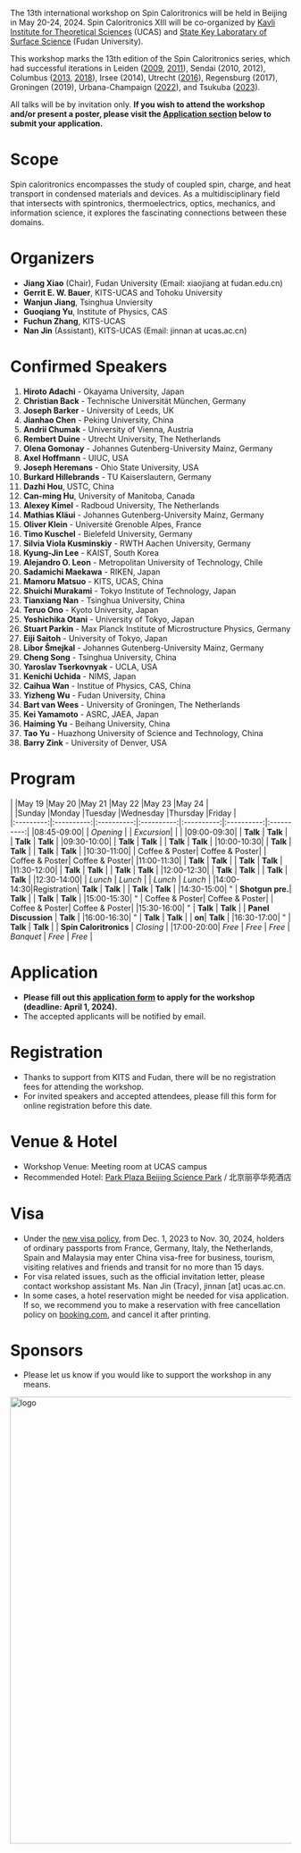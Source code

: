 The 13th international workshop on Spin Caloritronics will be held in Beijing in May 20-24, 2024. Spin Caloritronics XIII will be co-organized by 
[Kavli Institute for Theoretical Sciences](https://kits.ucas.ac.cn/) (UCAS) and 
[State Key Laboratary of Surface Science](https://surface.fudan.edu.cn) (Fudan University). 
<!--The workshop will be physically held in the KITS campus in Beijing.-->

<!--
<img align="right" width="200" height="260" src="../assets/images/SC13-logo.png">
<img src="../assets/images/logo2.png" alt="logo" width="400"/>
-->

This workshop marks the 13th edition of the Spin Caloritronics series, which had successful iterations in
Leiden ([2009](https://www.lorentzcenter.nl/spin-caloritronics.html), [2011](https://www.lorentzcenter.nl/spin-caloritronics-iii.html)),
Sendai (2010, 2012),
Columbus ([2013](https://cem.osu.edu/event/spin-caloritronics-v/), [2018](https://cem.osu.edu/news/spin-cal-ix/)),
Irsee (2014),
Utrecht ([2016](https://web.science.uu.nl/spincaloritronics7/introduction.htm)),
Regensburg (2017),
Groningen (2019),
Urbana-Champaign ([2022](https://cem.osu.edu/2022-workshop-spin-caloritronics-xi/)),
and Tsukuba ([2023](http://magmatelab.imr.tohoku.ac.jp/SpinCalori12-main.html)).

All talks will be by invitation only. **If you wish to attend the workshop and/or present a poster, please visit the [Application section](#application) below to submit your application.**

# Scope

Spin caloritronics encompasses the study of coupled spin, charge, and heat transport in condensed materials and devices. As a multidisciplinary field that intersects with spintronics, thermoelectrics, optics, mechanics, and information science, it explores the fascinating connections between these domains.

# Organizers

- **Jiang Xiao** (Chair), Fudan University (Email: xiaojiang at fudan.edu.cn)
- **Gerrit E. W. Bauer**, KITS-UCAS and Tohoku University
- **Wanjun Jiang**, Tsinghua Unviersity
- **Guoqiang Yu**, Institute of Physics, CAS
- **Fuchun Zhang**, KITS-UCAS
- **Nan Jin** (Assistant), KITS-UCAS (Email: jinnan at ucas.ac.cn) 

<!--
## Scientific Advisory Board

- Joe Barker, University of Leeds, UK
- Xiufeng Han, Institute of Physics, CAS, China
- Burkard Hillebrands, TU Kaiserslautern, Germany
- Axel Hoffmann, UIUC, USA
- Sadamichi Maekawa, RIKEN, Japan
- Kenichi Uchida, NIMS, Japan
- Fuchun Zhang, KITS-UCAS, China
-->
  
# Confirmed Speakers

1. **Hiroto Adachi** - Okayama University, Japan
1. **Christian Back** - Technische Universität München, Germany
1. **Joseph Barker** - University of Leeds, UK
1. **Jianhao Chen** - Peking University, China
1. **Andrii Chumak** - University of Vienna, Austria
1. **Rembert Duine** - Utrecht University, The Netherlands
1. **Olena Gomonay** - Johannes Gutenberg-University Mainz, Germany
1. **Axel Hoffmann** - UIUC, USA
1. **Joseph Heremans** - Ohio State University, USA
1. **Burkard Hillebrands** - TU Kaiserslautern, Germany
1. **Dazhi Hou**, USTC, China
1. **Can-ming Hu**, University of Manitoba, Canada
1. **Alexey Kimel** - Radboud University, The Netherlands
1. **Mathias Kläui** - Johannes Gutenberg-University Mainz, Germany
1. **Oliver Klein** - Université Grenoble Alpes, France
1. **Timo Kuschel** - Bielefeld University, Germany
1. **Silvia Viola Kusminskiy** - RWTH Aachen University, Germany
1. **Kyung-Jin Lee** - KAIST, South Korea
1. **Alejandro O. Leon** - Metropolitan University of Technology, Chile
1. **Sadamichi Maekawa** - RIKEN, Japan
1. **Mamoru Matsuo** - KITS, UCAS, China
1. **Shuichi Murakami** - Tokyo Institute of Technology, Japan
1. **Tianxiang Nan** - Tsinghua University, China
1. **Teruo Ono** - Kyoto University, Japan
1. **Yoshichika Otani** - University of Tokyo, Japan
1. **Stuart Parkin** - Max Planck Institute of Microstructure Physics, Germany
1. **Eiji Saitoh** - University of Tokyo, Japan
1. **Libor Šmejkal** - Johannes Gutenberg-University Mainz, Germany
1. **Cheng Song** - Tsinghua University, China
1. **Yaroslav Tserkovnyak** - UCLA, USA
1. **Kenichi Uchida** - NIMS, Japan
1. **Caihua Wan** - Institue of Physics, CAS, China
1. **Yizheng Wu** - Fudan University, China
1. **Bart van Wees** - University of Groningen, The Netherlands
1. **Kei Yamamoto** - ASRC, JAEA, Japan
1. **Haiming Yu** - Beihang University, China
1. **Tao Yu** - Huazhong University of Science and Technology, China
1. **Barry Zink** - University of Denver, USA

# Program

|           |May 19      |May 20      |May 21      |May 22      |May 23      |May 24      |  
|           |Sunday      |Monday      |Tuesday     |Wednesday   |Thursday    |Friday      |  
|:---------:|:----------:|:----------:|:----------:|:----------:|:----------:|:----------:|
|08:45-09:00|            | _Opening_  |            | _Excursion_|            |            |
|09:00-09:30|            | **Talk**   | **Talk**   |            | **Talk**   | **Talk**   |
|09:30-10:00|            | **Talk**   | **Talk**   |            | **Talk**   | **Talk**   |
|10:00-10:30|            | **Talk**   | **Talk**   |            | **Talk**   | **Talk**   |
|10:30-11:00|            | Coffee & Poster| Coffee & Poster|    | Coffee & Poster| Coffee & Poster|
|11:00-11:30|            | **Talk**   | **Talk**   |            | **Talk**   | **Talk**   |
|11:30-12:00|            | **Talk**   | **Talk**   |            | **Talk**   | **Talk**   |
|12:00-12:30|            | **Talk**   | **Talk**   |            | **Talk**   | **Talk**   |
|12:30-14:00|            | _Lunch_    | _Lunch_    |            | _Lunch_    | _Lunch_    |
|14:00-14:30|Registration| **Talk**   | **Talk**   |            | **Talk**   | **Talk**  |
|14:30-15:00| "          | **Shotgun pre.**| **Talk**   |       | **Talk**   | **Talk**   |
|15:00-15:30| "          | Coffee & Poster| Coffee & Poster|    | Coffee & Poster| Coffee & Poster|
|15:30-16:00| "          | **Talk**   | **Talk**   |            | **Panel Discussion** | **Talk**   |
|16:00-16:30| "          | **Talk**   | **Talk**   |            | **on**| **Talk**   |
|16:30-17:00| "          | **Talk**   | **Talk**   |            | **Spin Caloritronics**   | _Closing_  |
|17:00-20:00| _Free_     | _Free_     | _Free_     |  _Banquet_ | _Free_    | _Free_   |

# Application

- **Please fill out this [application form](https://www.wenjuan.com/s/UnyEBvP/) to apply for the workshop (deadline: April 1, 2024).**
- The accepted applicants will be notified by email.

# Registration

- Thanks to support from KITS and Fudan, there will be no registration fees for attending the workshop.
- For invited speakers and accepted attendees, please fill this form for online registration before this date.

# Venue & Hotel

- Workshop Venue: Meeting room at UCAS campus
- Recommended Hotel: [Park Plaza Beijing Science Park](https://tinyurl.com/4e8rv3xf) / 北京丽亭华苑酒店

# Visa

- Under the [new visa policy](https://english.www.gov.cn/news/202311/24/content_WS656067a2c6d0868f4e8e196d.html), from Dec. 1, 2023 to Nov. 30, 2024, holders of ordinary passports from France, Germany, Italy, the Netherlands, Spain and Malaysia may enter China visa-free for business, tourism, visiting relatives and friends and transit for no more than 15 days.   
- For visa related issues, such as the official invitation letter, please contact workshop assistant Ms. Nan Jin (Tracy), jinnan [at] ucas.ac.cn.
- In some cases, a hotel reservation might be needed for visa application. If so, we recommend you to make a reservation with free cancellation policy on [booking.com](https://www.booking.com/), and cancel it after printing.

# Sponsors

- Please let us know if you would like to support the workshop in any means. 

<img src="../assets/images/logo3.png" alt="logo" width="800"/>
